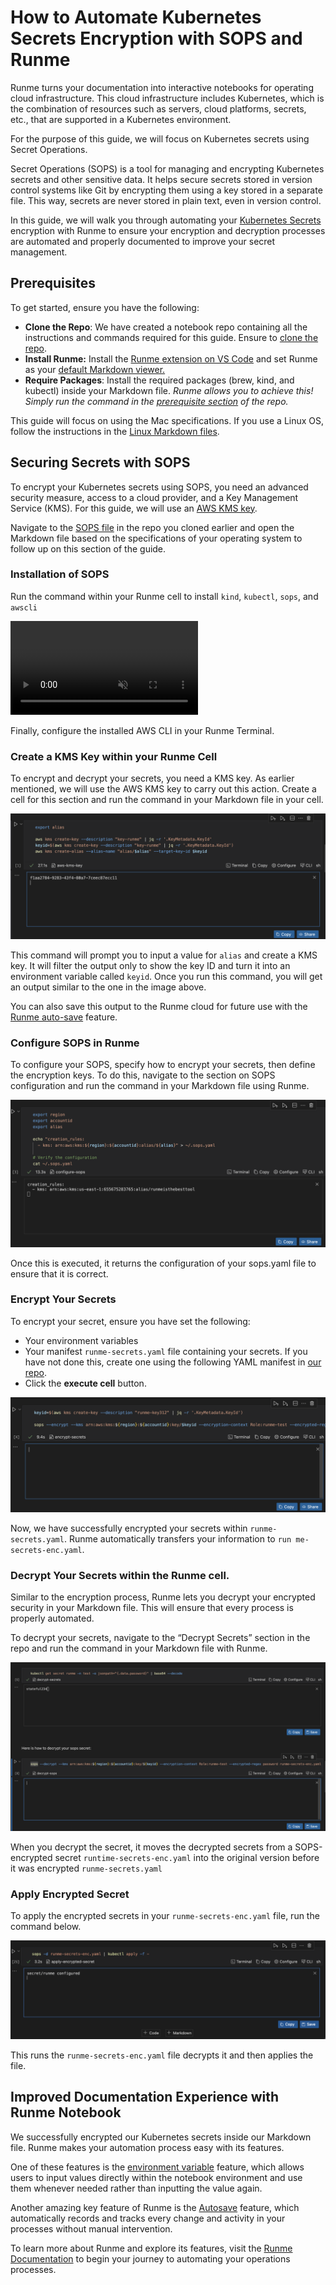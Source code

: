 # How to Automate Kubernetes Secrets Encryption with SOPS and  Runme

Runme turns your documentation into interactive notebooks for operating cloud infrastructure. This cloud infrastructure includes Kubernetes, which is the combination of resources such as servers, cloud platforms, secrets, etc., that are supported in a Kubernetes environment.

For the purpose of this guide, we will focus on Kubernetes secrets using Secret Operations.

Secret Operations (SOPS) is a tool for managing and encrypting Kubernetes secrets and other sensitive data. It helps secure secrets stored in version control systems like Git by encrypting them using a key stored in a separate file. This way, secrets are never stored in plain text, even in version control.

In this guide, we will walk you through automating your [Kubernetes Secrets](https://kubernetes.io/docs/concepts/configuration/secret/) encryption with Runme to ensure your encryption and decryption processes are automated and properly documented to improve your secret management.

## **Prerequisites**[](https://docs-runme-55rq3q1vz-stateful.vercel.app/guide/k8s-secret#prerequisites)

To get started, ensure you have the following:

- **Clone the Repo**: We have created a notebook repo containing all the instructions and commands required for this guide. Ensure to [clone the repo](https://github.com/stateful/blog-examples/tree/main/kubernetes/k8s-secret).
- **Install Runme:** Install the [Runme extension on VS Code](https://marketplace.visualstudio.com/items?itemName=stateful.runme) and set Runme as your [default Markdown viewer.](https://docs.runme.dev/installation/installrunme#how-to-set-vs-code-as-your-default-markdown-viewer)
- **Require Packages**: Install the required packages (brew, kind, and kubectl) inside your Markdown file. *Runme allows you to achieve this! Simply run the command in the [prerequisite section](https://github.com/stateful/blog-examples/blob/main/kubernetes/replicaset/replicaset-mac.md#prerequisites) of the repo.*

This guide will focus on using the Mac specifications. If you use a Linux OS, follow the instructions in the [Linux Markdown files](https://github.com/stateful/blog-examples/blob/main/kubernetes/k8s-secret/sops/sops-linux.md).

## **Securing Secrets with SOPS**[](https://docs-runme-55rq3q1vz-stateful.vercel.app/guide/k8s-secret#securing-secrets-with-sops)

To encrypt your Kubernetes secrets using SOPS, you need an advanced security measure, access to a cloud provider, and a Key Management Service (KMS). For this guide, we will use an [AWS KMS key](https://docs.aws.amazon.com/kms/latest/developerguide/concepts.html#kms_keys).

Navigate to the [SOPS file](https://github.com/stateful/blog-examples/tree/main/kubernetes/k8s-secret/sops) in the repo you cloned earlier and open the Markdown file based on the specifications of your operating system to follow up on this section of the guide.

### **Installation of SOPS**[](https://docs-runme-55rq3q1vz-stateful.vercel.app/guide/k8s-secret#installation-of-sops)

Run the command within your Runme cell to install `kind`, `kubectl`, `sops`, and `awscli`

<video autoPlay loop muted playsInline controls>
  <source src="/videos/runme-envprompt-k8s.mp4" type="video/mp4" />
  <source src="/videos/runme-envprompt-k8s.webm" type="video/webm" />
</video>

Finally, configure the installed AWS CLI in your Runme Terminal.

### **Create a KMS Key within your Runme Cell**[](https://docs-runme-55rq3q1vz-stateful.vercel.app/guide/k8s-secret#create-a-kms-key)

To encrypt and decrypt your secrets, you need a KMS key. As earlier mentioned, we will use the AWS KMS key to carry out this action. Create a cell for this section and run the command in your Markdown file in your cell.

![kms](../../static/img/guide-page/kms-key.png)

This command will prompt you to input a value for `alias` and create a KMS key. It will filter the output only to show the key ID and turn it into an environment variable called `keyid`. Once you run this command, you will get an output similar to the one in the image above.

You can also save this output to the Runme cloud for future use with the [Runme auto-save](https://docs.runme.dev/configuration/auto-save) feature.

### **Configure SOPS in Runme** [](https://docs-runme-55rq3q1vz-stateful.vercel.app/guide/k8s-secret#configure-sops)

To configure your SOPS, specify how to encrypt your secrets, then define the encryption keys. To do this, navigate to the section on SOPS configuration and run the command in your Markdown file using Runme.

![sops](../../static/img/guide-page/configure-sops.png)

Once this is executed, it returns the configuration of your sops.yaml file to ensure that it is correct.

### **Encrypt Your Secrets**[](https://docs-runme-55rq3q1vz-stateful.vercel.app/guide/k8s-secret#encrypt-your-secrets)

To encrypt your secret, ensure you have set the following:

- Your environment variables
- Your manifest `runme-secrets.yaml` file containing your secrets. If you have not done this, create one using the following YAML manifest in [our repo](https://github.com/stateful/blog-examples/blob/main/kubernetes/k8s-secret/sops/runme-secrets.yaml).
- Click the **execute cell** button.

![encrypt](../../static/img/guide-page/runme-encrypt.png)

Now, we have successfully encrypted your secrets within `runme-secrets.yaml`. Runme automatically transfers your information to `run me-secrets-enc.yaml`.

### **Decrypt Your Secrets within the Runme cell.**[](https://docs-runme-55rq3q1vz-stateful.vercel.app/guide/k8s-secret#decrypt-your-secrets)

Similar to the encryption process, Runme lets you decrypt your encrypted security in your Markdown file. This will ensure that every process is properly automated.

To decrypt your secrets, navigate to the “Decrypt Secrets” section in the repo and run the command in your Markdown file with Runme.

![decrypt](../../static/img/guide-page/runme-decrypt.png)

When you decrypt the secret, it moves the decrypted secrets from a SOPS-encrypted secret `runtime-secrets-enc.yaml` into the original version before it was encrypted `runme-secrets.yaml`

### **Apply Encrypted Secret**[](https://docs-runme-55rq3q1vz-stateful.vercel.app/guide/k8s-secret#apply-encrypted-secret)

To apply the encrypted secrets in your `runme-secrets-enc.yaml` file, run the command below.

![apply](../../static/img/guide-page/secret-apply-runme.png)

This runs the `runme-secrets-enc.yaml` file decrypts it and then applies the file.

## **Improved Documentation Experience with Runme Notebook**[](https://docs-runme-55rq3q1vz-stateful.vercel.app/guide/k8s-secret#improve-documentation-experience-with-runme-notebook)

We successfully encrypted our Kubernetes secrets inside our Markdown file. Runme makes your automation process easy with its features.

One of these features is the [environment variable](https://docs-runme-ckcd767be-stateful.vercel.app/getting-started/features#environment-variable-prompts) feature, which allows users to input values directly within the notebook environment and use them whenever needed rather than inputting the value again.

Another amazing key feature of Runme is the [Autosave](https://docs.runme.dev/configuration/auto-save) feature, which automatically records and tracks every change and activity in your processes without manual intervention.

To learn more about Runme and explore its features, visit the [Runme Documentation](https://docs.runme.dev/) to begin your journey to automating your operations processes.
